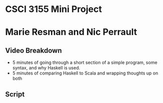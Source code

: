 # CSCI 3155 Mini Project

# Marie Resman and Nic Perrault

## Video Breakdown
- 5 minutes of going through a short section of a simple program, some syntax, and why Haskell is used.
- 5 minutes of comparing Haskell to Scala and wrapping thoughts up on both

## Script
